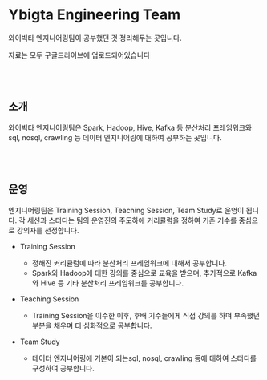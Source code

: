 # Ybigta Engineering Team
<p>와이빅타 엔지니어링팀이 공부했던 것 정리해두는 곳입니다.</p>
<p>자료는 모두 구글드라이브에 업로드되어있습니다</p>
<br></br>

## 소개
<p>와이빅타 엔지니어링팀은 Spark, Hadoop, Hive, Kafka 등 분산처리 프레임워크와 sql, nosql, crawling 등 데이터 엔지니어링에 대하여 공부하는 곳입니다.</p>
<br></br>

## 운영 
<p>엔지니어링팀은 Training Session, Teaching Session, Team Study로 운영이 됩니다. 각 세션과 스터디는 팀의 운영진의 주도하에 커리큘럼을 정하여 기존 기수를 중심으로 강의자를 선정합니다.</p>

- Training Session
    - 정해진 커리큘럼에 따라 분산처리 프레임워크에 대해서 공부합니다.
    - Spark와 Hadoop에 대한 강의를 중심으로 교육을 받으며, 추가적으로 Kafka와 Hive 등 기타 분산처리 프레임워크를 공부합니다.
    
- Teaching Session
    - Training Session을 이수한 이후, 후배 기수들에게 직접 강의를 하며 부족했던 부분을 채우며 더 심화적으로 공부합니다.

- Team Study 
    - 데이터 엔지니어링에 기본이 되는sql, nosql, crawling 등에 대하여 스터디를 구성하여 공부합니다.



